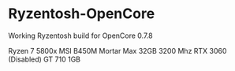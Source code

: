 # Ryzentosh-OpenCore
Working Ryzentosh build for OpenCore 0.7.8

Ryzen 7 5800x
MSI B450M Mortar Max
32GB 3200 Mhz
RTX 3060 (Disabled)
GT 710 1GB
